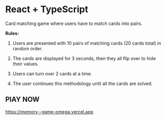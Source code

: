 # React + TypeScript

Card matching game where users have to match cards into pairs.

**Rules:**

1. Users are presented with 10 pairs of matching cards (20 cards total) in random order.

2. The cards are displayed for 3 seconds, then they all flip over to hide their values.

3. Users can turn over 2 cards at a time.

4. The user continues this methodology until all the cards are solved.

**PlAY NOW**
---------------------------------------------------
https://memory--game-omega.vercel.app